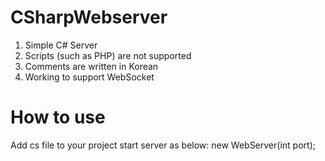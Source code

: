 # CSharpWebserver
1. Simple C# Server
2. Scripts (such as PHP) are not supported
3. Comments are written in Korean
4. Working to support WebSocket

# How to use
Add cs file to your project
start server as below:
new WebServer(int port);

